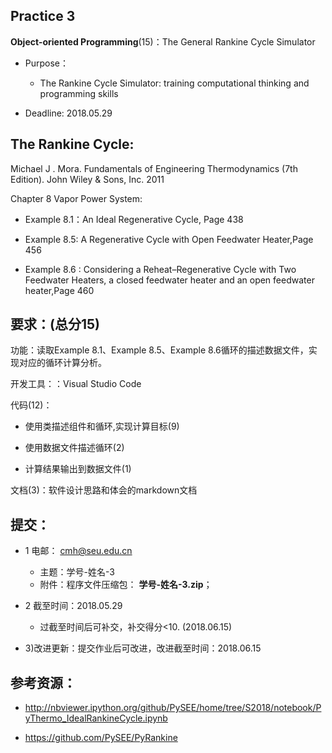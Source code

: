 ## Practice 3

**Object-oriented Programming**(15)：The General Rankine Cycle Simulator 
  
* Purpose： 
   * The Rankine Cycle Simulator: training computational thinking and  programming skills   

* Deadline:  2018.05.29

## The Rankine Cycle: 

Michael J . Mora. Fundamentals of Engineering Thermodynamics (7th Edition).  John Wiley & Sons, Inc. 2011

Chapter 8 Vapor Power System: 

* Example 8.1：An Ideal Regenerative Cycle, Page 438

* Example 8.5: A Regenerative Cycle with Open Feedwater Heater,Page 456

* Example 8.6 : Considering a Reheat–Regenerative Cycle with Two Feedwater Heaters, a closed feedwater heater and an open feedwater heater,Page 460


## 要求：(总分15)

   功能：读取Example 8.1、Example 8.5、Example 8.6循环的描述数据文件，实现对应的循环计算分析。

   开发工具：：Visual Studio Code
     
  代码(12)：

   * 使用类描述组件和循环,实现计算目标(9)

   * 使用数据文件描述循环(2)
      
   * 计算结果输出到数据文件(1)
    
  文档(3)：软件设计思路和体会的markdown文档
   
## 提交：

* 1 电邮： cmh@seu.edu.cn
   * 主题：学号-姓名-3
   * 附件：程序文件压缩包： **学号-姓名-3.zip**；

* 2 截至时间：2018.05.29
   * 过截至时间后可补交，补交得分<10. (2018.06.15)

* 3)改进更新：提交作业后可改进，改进截至时间：2018.06.15

## 参考资源：

*  http://nbviewer.ipython.org/github/PySEE/home/tree/S2018/notebook/PyThermo_IdealRankineCycle.ipynb
 
*  https://github.com/PySEE/PyRankine




  

